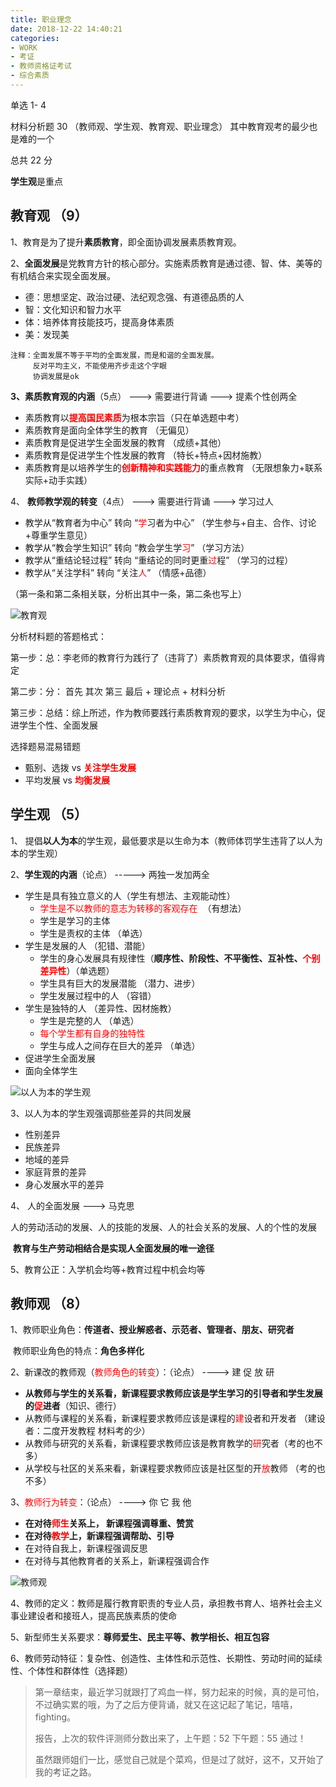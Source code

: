 ```yaml
---
title: 职业理念
date: 2018-12-22 14:40:21
categories:
- WORK
- 考证
- 教师资格证考试
- 综合素质
---
```


单选 1- 4 

材料分析题  30   （教师观、学生观、教育观、职业理念）   其中教育观考的最少也是难的一个

总共 22 分

**学生观**是重点



## 教育观  （9）

1、教育是为了提升**素质教育**，即全面协调发展素质教育观。

2、**全面发展**是党教育方针的核心部分。实施素质教育是通过德、智、体、美等的有机结合来实现全面发展。

- 德：思想坚定、政治过硬、法纪观念强、有道德品质的人
- 智：文化知识和智力水平
- 体：培养体育技能技巧，提高身体素质
- 美：发现美

```
注释：全面发展不等于平均的全面发展，而是和谐的全面发展。
     反对平均主义，不能使用齐步走这个字眼
     协调发展是ok
```

**3、素质教育观的内涵**（5点）   --->   需要进行背诵   --->  提素个性创两全

- 素质教育以<span style='color:red'>**提高国民素质**</span>为根本宗旨（只在单选题中考）
- 素质教育是面向全体学生的教育  （无偏见）
- 素质教育是促进学生全面发展的教育  （成绩+其他）
- 素质教育是促进学生个性发展的教育  （特长+特点+因材施教）
- 素质教育是以培养学生的<span style='color:red'>**创新精神和实践能力**</span>的重点教育 （无限想象力+联系实际+动手实践）

 

4、 **教师教学观的转变**（4点）  --->   需要进行背诵   --->  学习过人

- 教学从“教育者为中心” 转向 “<span style='color:red'>学</span>习者为中心”   （学生参与+自主、合作、讨论+尊重学生意见）
- 教学从“教会学生知识” 转向 “教会学生学<span style='color:red'>习</span>”   （学习方法）
- 教学从“重结论轻过程” 转向 “重结论的同时更重<span style='color:red'>过</span>程”  （学习的过程）
- 教学从“关注学科” 转向 “关注<span style='color:red'>人</span>”  （情感+品德）

（第一条和第二条相关联，分析出其中一条，第二条也写上）


![教育观](http://pic.yuti.site/teach.png)


分析材料题的答题格式：

第一步：总：李老师的教育行为践行了（违背了）素质教育观的具体要求，值得肯定

第二步：分：  首先   其次  第三  最后  +  理论点  +  材料分析

第三步：总结：综上所述，作为教师要践行素质教育观的要求，以学生为中心，促进学生个性、全面发展



选择题易混易错题

- 甄别、选拨   vs   <span style='color:red'>**关注学生发展**</span>
- 平均发展    vs    <span style='color:red'>**均衡发展**</span>



## 学生观  （5）

1、 提倡**以人为本**的学生观，最低要求是以生命为本（教师体罚学生违背了以人为本的学生观）

2、**学生观的内涵**（论点）   ----->    两独一发加两全

- 学生是具有独立意义的人（学生有想法、主观能动性）
  - <span style='color:red'>学生是不以教师的意志为转移的客观存在 </span> （有想法）
  - 学生是学习的主体
  - 学生是责权的主体  （单选）
- 学生是发展的人  （犯错、潜能）
  - 学生的身心发展具有规律性（**顺序性、阶段性、不平衡性、互补性、<span style='color:red'>个别差异性</span>**）（单选题）
  - 学生具有巨大的发展潜能  （潜力、进步）
  - 学生发展过程中的人  （容错）
- 学生是独特的人  （差异性、因材施教）
  - 学生是完整的人  （单选）
  - <span style='color:red'>每个学生都有自身的独特性</span>
  - 学生与成人之间存在巨大的差异   （单选）
- 促进学生全面发展
- 面向全体学生

![以人为本的学生观](http://pic.yuti.site/student.png)

3、以人为本的学生观强调那些差异的共同发展

- 性别差异
- 民族差异
- 地域的差异
- 家庭背景的差异
- 身心发展水平的差异 

4、 人的全面发展 ---> 马克思

​       人的劳动活动的发展、人的技能的发展、人的社会关系的发展、人的个性的发展

​       **教育与生产劳动相结合是实现人全面发展的唯一途径**

5、教育公正：入学机会均等+教育过程中机会均等



## 教师观  （8）

1、教师职业角色：**传道者、授业解惑者、示范者、管理者、朋友、研究者**

​      教师职业角色的特点：**角色多样化**

2、新课改的教师观（<span style='color:red'>教师角色的转变</span>）：（论点） ---->  建 促 放 研

- **从教师与学生的关系看，新课程要求教师应该是学生学习的引导者和学生发展的<span style='color:red'>促</span>进者**（知识、德行）
- 从教师与课程的关系看，新课程要求教师应该是课程的<span style='color:red'>建</span>设者和开发者 （建设者：二度开发教程  材料考的少）
- 从教师与研究的关系看，新课程要求教师应该是教育教学的<span style='color:red'>研</span>究者（考的也不多）
- 从学校与社区的关系来看，新课程要求教师应该是社区型的开<span style='color:red'>放</span>教师 （考的也不多）

3、<span style='color:red'>教师行为转变</span>：（论点）   ---->  你 它 我 他

- **在对待<span style='color:red'>师生</span>关系上，                                                                     新课程强调尊重、赞赏**
- **在对待<span style='color:red'>教学</span>上，新课程强调帮助、引导**
- 在对待自我上，新课程强调反思
- 在对待与其他教育者的关系上，新课程强调合作

![教师观](http://pic.yuti.site/teacher.png)

4、教师的定义：教师是履行教育职责的专业人员，承担教书育人、培养社会主义事业建设者和接班人，提高民族素质的使命

5、新型师生关系要求：**尊师爱生、民主平等、教学相长、相互包容**

6、教师劳动特征：复杂性、创造性、主体性和示范性、长期性、劳动时间的延续性、个体性和群体性（选择题）

> 第一章结束，最近学习就跟打了鸡血一样，努力起来的时候，真的是可怕，不过确实累的哦，为了之后方便背诵，就又在这记起了笔记，嘻嘻，fighting。
> 
> 报告，上次的软件评测师分数出来了，上午题：52  下午题：55 通过！
> 
> 虽然跟师姐们一比，感觉自己就是个菜鸡，但是过了就好，这不，又开始了我的考证之路。
> 